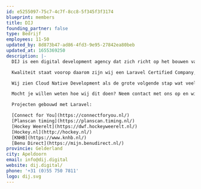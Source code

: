 ```yaml
---
id: e5255097-75c7-4c7f-8cc8-5f345f3f3174
blueprint: members
title: DIJ
founding_partner: false
type: Bedrijf
employees: 11-50
updated_by: 8d873b47-ad86-4fd3-9e95-27842ea80beb
updated_at: 1655369250
description: |-
  DIJ is een digital development agency dat zich richt op het bouwen van complexe digitale platformen om de organisaties van onze klanten te helpen een digitale koploper te worden in hun markt. Onze Dedicated Teams maken op basis van jouw hulpvraag een 'Roadmap' waarin er een duidelijk en transparant aanvalsplan wordt uitgewerkt hoe we dit kunnen aanpakken. Zij sluiten onze specialistenteams (Front-end, Cloud) waar nodig aan. Wij werken het liefst in Laravel, React en AWS.

  Kwaliteit staat voorop daarom zijn wij een Laravel Certified Company, ISO27001 en NEN7510 gecertificeerd.

  Wij zien Cloud Native Development als de grote volgende stap wat veel bedrijven moeten gaan nemen in het ontwikkelen van hun ICT omgeving. Daarom richten wij ons nu op het combineren van Laravel met AWS (Amazon Web Services).

  Mocht je willen weten hoe wij dit doen? Neem contact met ons op en wij kijken graag wat wij voor jullie kunnen betekenen!

  Projecten gebouwd met Laravel:

  [Connect for You](https://connectforyou.nl/)
  [Planscan timing](https://planscan.timing.nl/)
  [Hockey Weerelt](https://dwf.hockeyweerelt.nl/)
  [Hockey.nl](http://hockey.nl/)
  [KNHB](https://www.knhb.nl/)
  [Benu Direct](https://mijn.benudirect.nl/)
provincie: Gelderland
city: Apeldoorn
email: info@dij.digital
website: dij.digital/
phone: '+31 (0)55 750 7811'
logo: dij.svg
---
```

